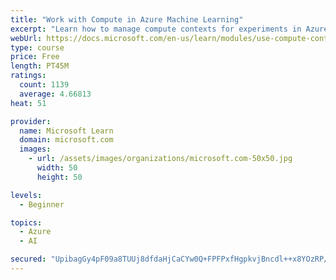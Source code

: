 ```yaml
---
title: "Work with Compute in Azure Machine Learning"
excerpt: "Learn how to manage compute contexts for experiments in Azure Machine Learning."
webUrl: https://docs.microsoft.com/en-us/learn/modules/use-compute-contexts-in-aml/
type: course
price: Free
length: PT45M
ratings:
  count: 1139
  average: 4.66813
heat: 51

provider:
  name: Microsoft Learn
  domain: microsoft.com
  images:
    - url: /assets/images/organizations/microsoft.com-50x50.jpg
      width: 50
      height: 50

levels:
  - Beginner

topics:
  - Azure
  - AI

secured: "UpibagGy4pF09a8TUUj8dfdaHjCaCYw0Q+FPFPxfHgpkvjBncdl++x8YOzRP/v8+p/gTDZRzZxtwNOCXUdZwK9KPMggBE44Tas4yK5RbG/voEaK2hge+3F8dnjqbbNzeitbfMzeyZazPpAjSL71nxi3fDWYvQFM9VDtKWGdWsVufzofV9KiP6ws1+etlnPcNT7l9fO1Xvfhst6aHGBIKSdZJ97nHbSTcDdH80H5CzfOSGP8d+wPBlN4AxNLH1DmciAd1Z4BWhCiJvsrXK5mn0yNeklbHRB/f1aOJq34m2pOq9G6Rh7BEbE7N/o2YcRYs7M8tp31oRnFE6SreW7CDv9NIc/TlOSHwiSugFTDGT42j9pJltuwPtPyMZau8V2dz5HRRUcQMK86ff42KoMNysi7kwARm5dGaPVKLv5z+Q4c=;6nOZuebl+qV5OdEAh01M2Q=="
---
```


